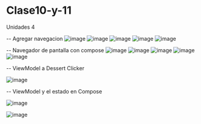 # Clase10-y-11
Unidades 4

-- Agregar navegacion
![image](https://github.com/user-attachments/assets/4b760656-b194-4051-9761-fc518726dbd1)
![image](https://github.com/user-attachments/assets/b6b278e0-75df-415e-95b7-4324e1ec5f81)
![image](https://github.com/user-attachments/assets/05d802b7-b500-4893-ac89-e7e820719704)
![image](https://github.com/user-attachments/assets/b6744104-0d23-409d-9928-15fac022bc42)
![image](https://github.com/user-attachments/assets/0ffdcef3-87ae-44f9-9ffd-b12271586b6c)


-- Navegador de pantalla con compose
![image](https://github.com/user-attachments/assets/2b4d5347-b537-4e67-99e2-91d81ecd7883)
![image](https://github.com/user-attachments/assets/2918056d-8f59-47fc-9a4e-59d18da8d5ab)
![image](https://github.com/user-attachments/assets/8dc4a864-88ed-4dad-99af-cfbb0e1e58f5)
![image](https://github.com/user-attachments/assets/fccebd01-a404-4867-bb8f-9e2fc56bbe46)
![image](https://github.com/user-attachments/assets/0f09b4d6-2111-4d20-b11d-695a4dc5e216)


-- ViewModel a Dessert Clicker

![image](https://github.com/user-attachments/assets/8dbecd37-ab9b-4b07-a22f-9fd9567394f7)

-- ViewModel y el estado en Compose


![image](https://github.com/user-attachments/assets/c153ab9a-ef1c-4b8f-a90f-b393a54be8a0)

![image](https://github.com/user-attachments/assets/2d148249-ef6c-4f2a-a6d9-271de5232b48)

